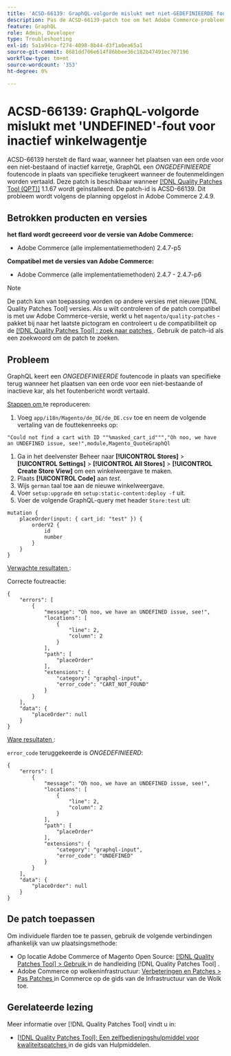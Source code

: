 ```yaml
---
title: 'ACSD-66139: GraphQL-volgorde mislukt met niet-GEDEFINIEERDE fout voor inactief winkelwagentje'
description: Pas de ACSD-66139-patch toe om het Adobe Commerce-probleem te verhelpen, waarbij GraphQL bij het plaatsen van een order voor een niet-bestaand of inactief winkelwagentje een UNDEFINED-foutcode retourneert in plaats van een specifieke foutcode wanneer foutberichten worden vertaald.
feature: GraphQL
role: Admin, Developer
type: Troubleshooting
exl-id: 5a1a94ca-f274-4098-8b44-d3f1a0ea65a1
source-git-commit: 8681dd706e614f86bbee36c182b47491ec707196
workflow-type: tm+mt
source-wordcount: '353'
ht-degree: 0%

---
```


# ACSD-66139: GraphQL-volgorde mislukt met &#39;UNDEFINED&#39;-fout voor inactief winkelwagentje

ACSD-66139 herstelt de flard waar, wanneer het plaatsen van een orde voor een niet-bestaand of inactief karretje, GraphQL een *ONGEDEFINIEERDE* foutencode in plaats van specifieke terugkeert wanneer de foutenmeldingen worden vertaald. Deze patch is beschikbaar wanneer [[!DNL Quality Patches Tool (QPT)]](/help/tools/quality-patches-tool/quality-patches-tool-to-self-serve-quality-patches.md) 1.1.67 wordt geïnstalleerd. De patch-id is ACSD-66139. Dit probleem wordt volgens de planning opgelost in Adobe Commerce 2.4.9.

## Betrokken producten en versies

**het flard wordt gecreeerd voor de versie van Adobe Commerce:**

* Adobe Commerce (alle implementatiemethoden) 2.4.7-p5

**Compatibel met de versies van Adobe Commerce:**

* Adobe Commerce (alle implementatiemethoden) 2.4.7 - 2.4.7-p6

>[!NOTE]
>
>De patch kan van toepassing worden op andere versies met nieuwe [!DNL Quality Patches Tool] versies. Als u wilt controleren of de patch compatibel is met uw Adobe Commerce-versie, werkt u het `magento/quality-patches` -pakket bij naar het laatste pictogram en controleert u de compatibiliteit op de [[!DNL Quality Patches Tool] : zoek naar patches ](https://experienceleague.adobe.com/tools/commerce-quality-patches/index.html) . Gebruik de patch-id als een zoekwoord om de patch te zoeken.

## Probleem

GraphQL keert een *ONGEDEFINIEERDE* foutencode in plaats van specifieke terug wanneer het plaatsen van een orde voor een niet-bestaande of inactieve kar, als het foutenbericht wordt vertaald.

<u> Stappen om </u> te reproduceren:

1. Voeg `app/i18n/Magento/de_DE/de_DE.csv` toe en neem de volgende vertaling van de fouttekenreeks op:

```
"Could not find a cart with ID ""%masked_cart_id""","Oh noo, we have an UNDEFINED issue, see!",module,Magento_QuoteGraphQl
```

1. Ga in het deelvenster Beheer naar **[!UICONTROL Stores]** > **[!UICONTROL Settings]** > **[!UICONTROL All Stores]** > **[!UICONTROL Create Store View]** om een winkelweergave te maken.
1. Plaats **[!UICONTROL Code]** aan *test*.
1. Wijs `german` taal toe aan de nieuwe winkelweergave.
1. Voer `setup:upgrade` en `setup:static-content:deploy -f` uit.
1. Voer de volgende GraphQL-query met header `Store:test` uit:

```
mutation {
    placeOrder(input: { cart_id: "test" }) {
        orderV2 {
            id
            number
        }
    }
}
```

<u> Verwachte resultaten </u>:

Correcte foutreactie:

```
{
    "errors": [
        {
            "message": "Oh noo, we have an UNDEFINED issue, see!",
            "locations": [
                {
                    "line": 2,
                    "column": 2
                }
            ],
            "path": [
                "placeOrder"
            ],
            "extensions": {
                "category": "graphql-input",
                "error_code": "CART_NOT_FOUND"
            }
        }
    ],
    "data": {
        "placeOrder": null
    }
}
```

<u> Ware resultaten </u>:

`error_code` teruggekeerde is *ONGEDEFINIEERD*:

```
{
    "errors": [
        {
            "message": "Oh noo, we have an UNDEFINED issue, see!",
            "locations": [
                {
                    "line": 2,
                    "column": 2
                }
            ],
            "path": [
                "placeOrder"
            ],
            "extensions": {
                "category": "graphql-input",
                "error_code": "UNDEFINED"
            }
        }
    ],
    "data": {
        "placeOrder": null
    }
}
```

## De patch toepassen

Om individuele flarden toe te passen, gebruik de volgende verbindingen afhankelijk van uw plaatsingsmethode:

* Op locatie Adobe Commerce of Magento Open Source: [[!DNL Quality Patches Tool] > Gebruik ](/help/tools/quality-patches-tool/usage.md) in de handleiding [!DNL Quality Patches Tool] .
* Adobe Commerce op wolkeninfrastructuur: [ Verbeteringen en Patches > Pas Patches ](https://experienceleague.adobe.com/docs/commerce-cloud-service/user-guide/develop/upgrade/apply-patches.html) in Commerce op de gids van de Infrastructuur van de Wolk toe.

## Gerelateerde lezing

Meer informatie over [!DNL Quality Patches Tool] vindt u in:

* [[!DNL Quality Patches Tool]: Een zelfbedieningshulpmiddel voor kwaliteitspatches ](/help/tools/quality-patches-tool/quality-patches-tool-to-self-serve-quality-patches.md) in de gids van Hulpmiddelen.
